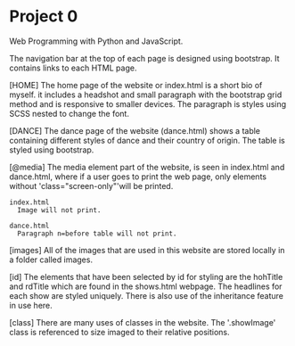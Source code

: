 # Project 0

Web Programming with Python and JavaScript.

The navigation bar at the top of each page is designed using bootstrap. It contains links to each HTML page.

[HOME]
The home page of the website or index.html is a short bio of myself. it includes a headshot and small paragraph with the bootstrap grid method
and is responsive to smaller devices. The paragraph is styles using SCSS nested to change the font.

[DANCE]
The dance page of the website (dance.html) shows a table containing different styles of dance and their country of origin. The table is styled
using bootstrap.

[@media]
The media element part of the website, is seen in index.html and dance.html, where if a user goes to print the web page, only elements without 'class="screen-only"'will be printed.

    index.html
      Image will not print.

    dance.html
      Paragraph n=before table will not print.

[images]
All of the images that are used in this website are stored locally in a folder called images.

[id]
The elements that have been selected by id for styling are the hohTitle and rdTitle which are found in the shows.html webpage. The headlines for each show are styled uniquely.
There is also use of the inheritance feature in use here.

[class]
There are many uses of classes in the website. The '.showImage' class is referenced to size imaged to their relative positions.
